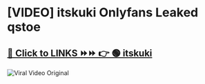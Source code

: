 
 # [VIDEO] itskuki Onlyfans Leaked qstoe

## <h2><a href="https://clipsfans.com/itskuki&ref=git">🔗 Click to LINKS ⏩⏩ 👉 🟢 itskuki </a></h2>

<a href="https://clipsfans.com/itskuki&ref=git" rel="nofollow" data-target="animated-image.originalLink"><img src="https://i.ibb.co.com/xMMVF88/686577567.gif" alt="Viral Video Original" style="max-width: 100%; display: inline-block;" data-target="animated-image.originalImage"></a>

